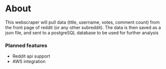 # About
This webscraper will pull data (title, username, votes, comment count) from the front page of reddit (or any other subreddit). The data is then saved as a json file, and sent to a postgreSQL database to be used for further analysis

### Planned features
- Reddit api support
- AWS integration
